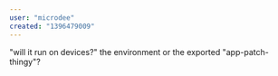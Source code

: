 ```yaml
---
user: "microdee"
created: "1396479009"
---
```


"will it run on devices?" the environment or the exported "app-patch-thingy"?

